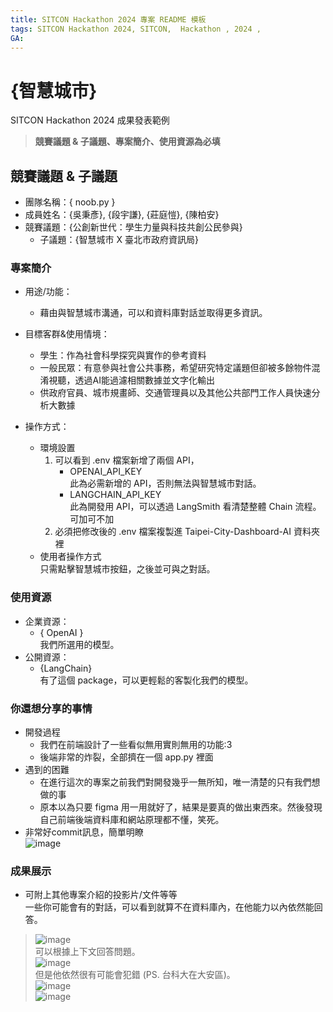 ```yaml
---
title: SITCON Hackathon 2024 專案 README 模板
tags: SITCON Hackathon 2024, SITCON,  Hackathon , 2024 ,
GA: 
---
```

# {智慧城市}

SITCON Hackathon 2024 成果發表範例

> **競賽議題 & 子議題、專案簡介、使用資源為必填**

## 競賽議題 & 子議題
- 團隊名稱：{ noob.py }
- 成員姓名：{吳秉彥}, {段宇謙}, {莊庭愷}, {陳柏安}
- 競賽議題：{公創新世代：學生力量與科技共創公民參與}
    - 子議題：{智慧城市 X 臺北市政府資訊局}


### 專案簡介
- 用途/功能：
    - 藉由與智慧城市溝通，可以和資料庫對話並取得更多資訊。
- 目標客群&使用情境：
    - 學生：作為社會科學探究與實作的參考資料
    - 一般民眾：有意參與社會公共事務，希望研究特定議題但卻被多餘物件混淆視聽，透過AI能過濾相關數據並文字化輸出
    - 供政府官員、城市規畫師、交通管理員以及其他公共部門工作人員快速分析大數據

- 操作方式：
    - 環境設置
        1. 可以看到 .env 檔案新增了兩個 API，
            * OPENAI_API_KEY<br>
            此為必需新增的 API，否則無法與智慧城市對話。
            * LANGCHAIN_API_KEY<br>
            此為開發用 API，可以透過 LangSmith 看清楚整體 Chain 流程。可加可不加
        2. 必須把修改後的 .env 檔案複製進 Taipei-City-Dashboard-AI 資料夾裡
    - 使用者操作方式<br>
        只需點擊智慧城市按鈕，之後並可與之對話。

### 使用資源
- 企業資源：
    - { OpenAI }<br>
    我們所選用的模型。
- 公開資源：
    - {LangChain}<br>
    有了這個 package，可以更輕鬆的客製化我們的模型。

### 你還想分享的事情
- 開發過程
  - 我們在前端設計了一些看似無用實則無用的功能:3
  - 後端非常的炸裂，全部擠在一個 app.py 裡面
- 遇到的困難
  - 在進行這次的專案之前我們對開發幾乎一無所知，唯一清楚的只有我們想做的事
  - 原本以為只要 figma 用一用就好了，結果是要真的做出東西來。然後發現自己前端後端資料庫和網站原理都不懂，笑死。
- 非常好commit訊息，簡單明瞭<br>
![image](https://hackmd.io/_uploads/SkfcTPvvA.png)

### 成果展示
- 可附上其他專案介紹的投影片/文件等等<br>
一些你可能會有的對話，可以看到就算不在資料庫內，在他能力以內依然能回答。<br>
> ![image](https://github.com/ABB00717/Taipei-City-Dashboard/assets/99705287/979111e6-1bcc-4951-aae5-b7a142bca67c)<br>
可以根據上下文回答問題。<br>
> ![image](https://github.com/ABB00717/Taipei-City-Dashboard/assets/99705287/e78f010c-fbf8-45a2-bdda-63671e547657)<br>
但是他依然很有可能會犯錯 (PS. 台科大在大安區)。<br>
> ![image](https://github.com/ABB00717/Taipei-City-Dashboard/assets/99705287/53ab898f-12d8-483b-97bc-d40bcc5e05b6)<br>
> ![image](https://github.com/ABB00717/Taipei-City-Dashboard/assets/99705287/5b8d66ff-8266-45d7-af97-dfd97dbac694)




